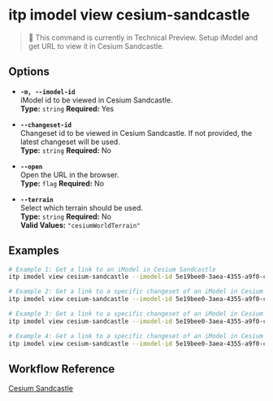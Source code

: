 # itp imodel view cesium-sandcastle

> 🔬 This command is currently in Technical Preview.
Setup iModel and get URL to view it in Cesium Sandcastle.

## Options

- **`-m, --imodel-id`**  
  iModel id to be viewed in Cesium Sandcastle.  
  **Type:** `string` **Required:** Yes

- **`--changeset-id`**  
  Changeset id to be viewed in Cesium Sandcastle. If not provided, the latest changeset will be used.  
  **Type:** `string` **Required:** No

- **`--open`**  
  Open the URL in the browser.  
  **Type:** `flag` **Required:** No

- **`--terrain`**  
  Select which terrain should be used.  
  **Type:** `string` **Required:** No  
  **Valid Values:** `"cesiumWorldTerrain"`

## Examples

```bash
# Example 1: Get a link to an iModel in Cesium Sandcastle
itp imodel view cesium-sandcastle --imodel-id 5e19bee0-3aea-4355-a9f0-c6df9989ee7d

# Example 2: Get a link to a specific changeset of an iModel in Cesium Sandcastle
itp imodel view cesium-sandcastle --imodel-id 5e19bee0-3aea-4355-a9f0-c6df9989ee7d --changeset-id 2f3b4a8c92d747d5c8a8b2f9cde6742e5d74b3b5

# Example 3: Get a link to a specific changeset of an iModel in Cesium Sandcastle and open the URL in the browser
itp imodel view cesium-sandcastle --imodel-id 5e19bee0-3aea-4355-a9f0-c6df9989ee7d --changeset-id 2f3b4a8c92d747d5c8a8b2f9cde6742e5d74b3b5 --open

# Example 4: Get a link to a specific changeset of an iModel in Cesium Sandcastle and use cesium world terrain
itp imodel view cesium-sandcastle --imodel-id 5e19bee0-3aea-4355-a9f0-c6df9989ee7d --terrain cesiumWorldTerrain
```

## Workflow Reference

[Cesium Sandcastle](/docs/command-workflows/cesium-sandcastle)